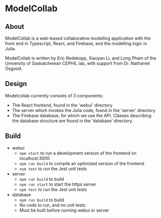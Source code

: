 # ModelCollab

## About

ModelCollab is a web-based collaborative modelling application with
the front end in Typescript, React, and Firebase, and the modelling
logic in Julia.

ModelCollab is written by Eric Redekopp, Xiaoyan Li, and Long Pham of the
University of Saskatchewan CEPHIL lab, with support from Dr. Nathaniel
Osgood.

## Design

Modelcollab currently consists of 3 components:
- The React frontend, found in the 'webui' directory
- The server which invokes the Julia code, found in the 'server' directory
- The Firebase database, for which we use the API. Classes describing the database structure are found in the 'database' directory. 

## Build
- webui
  - `npm start` to run a development version of the frontend on localhost:3000
  - `npm run build` to compile an optimized version of the frontend
  - `num test` to run the Jest unit tests
- server
  - `npm run build` to build
  - `npm run start` to start the https server
  - `npm test` to run the Jest unit tests
- database
  - `npm run build` to build
  - No code to run, and no unit tests. 
  - Must be built before running webui or server
